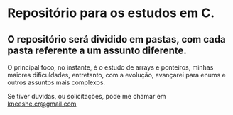 # Repositório para os estudos em C.

## O repositório será dividido em pastas, com cada pasta referente a um assunto diferente.

O principal foco, no instante, é o estudo de arrays e ponteiros, minhas maiores dificuldades, entretanto, com a evolução, avançarei para enums e outros assuntos mais complexos. 

Se tiver duvidas, ou solicitações, pode me chamar em [kneeshe.cr@gmail.com](mailto:kneeshe.cr@gmail.com)
